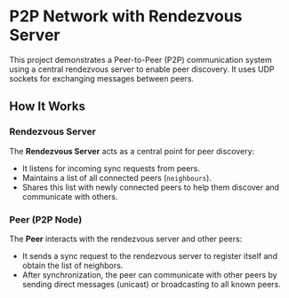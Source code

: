 # P2P Network with Rendezvous Server

This project demonstrates a Peer-to-Peer (P2P) communication system using a central rendezvous server to enable peer discovery. It uses UDP sockets for exchanging messages between peers.

## How It Works

### Rendezvous Server
The **Rendezvous Server** acts as a central point for peer discovery:
- It listens for incoming sync requests from peers.
- Maintains a list of all connected peers (`neighbours`).
- Shares this list with newly connected peers to help them discover and communicate with others.

### Peer (P2P Node)
The **Peer** interacts with the rendezvous server and other peers:
- It sends a sync request to the rendezvous server to register itself and obtain the list of neighbors.
- After synchronization, the peer can communicate with other peers by sending direct messages (unicast) or broadcasting to all known peers.
